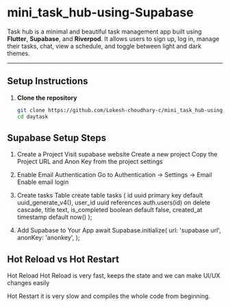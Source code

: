 # mini_task_hub-using-Supabase


Task hub is a minimal and beautiful task management app built using **Flutter**, **Supabase**, and **Riverpod**. It allows users to sign up, log in, manage their tasks, chat, view a schedule, and toggle between light and dark themes.

---

##  Setup Instructions

1. **Clone the repository**  
   ```bash
   git clone https://github.com/Lokesh-choudhary-c/mini_task_hub-using-Supabase
   cd daytask


##  Supabase Setup Steps

1. Create a Project
Visit supabase website
Create a new project
Copy the Project URL and Anon Key from the project settings

2. Enable Email Authentication
Go to Authentication → Settings → Email
Enable email login

3. Create tasks Table
create table tasks (
  id uuid primary key default uuid_generate_v4(),
  user_id uuid references auth.users(id) on delete cascade,
  title text,
  is_completed boolean default false,
  created_at timestamp default now()
);

4. Add Supabase to Your App
await Supabase.initialize(
  url: 'supabase url',
  anonKey: 'anonkey',
);


##  Hot Reload vs Hot Restart

Hot Reload
 Hot Reload is very fast, keeps the state and we can make UI/UX changes easily

Hot Restart
 it is very slow and compiles the whole code from beginning. 
